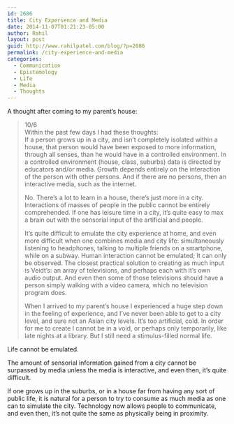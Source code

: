 ```yaml
---
id: 2686
title: City Experience and Media
date: 2014-11-07T01:21:23-05:00
author: Rahil
layout: post
guid: http://www.rahilpatel.com/blog/?p=2686
permalink: /city-experience-and-media
categories:
  - Communication
  - Epistemology
  - Life
  - Media
  - Thoughts
---
```

A thought after coming to my parent&#8217;s house:

> 10/6  
> Within the past few days I had these thoughts:  
> If a person grows up in a city, and isn&#8217;t completely isolated within a house, that person would have been exposed to more information, through all senses, than he would have in a controlled environment. In a controlled environment (house, class, suburbs) data is directed by educators and/or media. Growth depends entirely on the interaction of the person with other persons. And if there are no persons, then an interactive media, such as the internet.
> 
> No. There&#8217;s a lot to learn in a house, there&#8217;s just more in a city. Interactions of masses of people in the public cannot be entirely comprehended. If one has leisure time in a city, it&#8217;s quite easy to max a brain out with the sensorial input of the artificial and people.
> 
> It&#8217;s quite difficult to emulate the city experience at home, and even more difficult when one combines media and city life: simultaneously listening to headphones, talking to multiple friends on a smartphone, while on a subway. Human interaction cannot be emulated; It can only be observed. The closest practical solution to creating as much input is Veidt&#8217;s: an array of televisions, and perhaps each with it&#8217;s own audio output. And even then some of those televisions should have a person simply walking with a video camera, which no television program does.
> 
> When I arrived to my parent&#8217;s house I experienced a huge step down in the feeling of experience, and I&#8217;ve never been able to get to a city level, and sure not an Asian city levels. It&#8217;s too artificial, cold. In order for me to create I cannot be in a void, or perhaps only temporarily, like late nights at a library. But I still need a stimulus-filled normal life.

Life cannot be emulated.

The amount of sensorial information gained from a city cannot be surpassed by media unless the media is interactive, and even then, it&#8217;s quite difficult.

If one grows up in the suburbs, or in a house far from having any sort of public life, it is natural for a person to try to consume as much media as one can to simulate the city. Technology now allows people to communicate, and even then, it&#8217;s not quite the same as physically being in proximity.